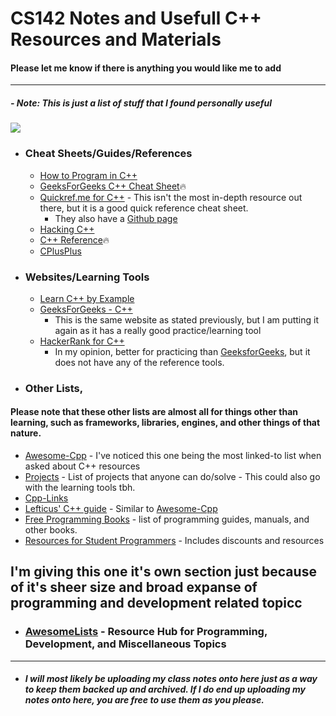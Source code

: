 # CS142 Notes and Usefull C++ Resources and Materials
#### Please let me know if there is anything you would like me to add
--------
##### - Note: This is just a list of stuff that I found personally useful

![](https://upload.wikimedia.org/wikipedia/commons/1/18/ISO_C%2B%2B_Logo.svg)

- ### Cheat Sheets/Guides/References
  - [How to Program in C++](http://www.cheat-sheets.org/saved-copy/how2cpp.20210603.html)
  - [GeeksForGeeks C++ Cheat Sheet](https://www.geeksforgeeks.org/c-plus-plus/)🔥
  - [Quickref.me for C++](https://quickref.me/cpp) - This isn't the most in-depth resource out there, but it is a good quick reference cheat sheet. 
      - They also have a [Github page](https://github.com/Fechin/reference/blob/main/source/_posts/cpp.md)
  - [Hacking C++](https://hackingcpp.com/tags/article.html)
  - [C++ Reference](https://en.cppreference.com/w/)🔥
  - [CPlusPlus](https://cplusplus.com/)
  
- ### Websites/Learning Tools
  - [Learn C++ by Example](https://www.cbyexample.com/) 
  - [GeeksForGeeks - C++](https://www.geeksforgeeks.org/c-plus-plus/)
    - This is the same website as stated previously, but I am putting it again as it has a really good practice/learning tool
  - [HackerRank for C++](https://www.hackerrank.com/domains/cpp)
    - In my opinion, better for practicing than [GeeksforGeeks](https://www.geeksforgeeks.org/c-plus-plus/), but it does not have any of the reference tools.
    
- ### Other Lists, 
#### Please note that these other lists are almost all for things other than learning, such as frameworks, libraries, engines, and other things of that nature. 
  - [Awesome-Cpp](https://github.com/fffaraz/awesome-cpp) - I've noticed this one being the most linked-to list when asked about C++ resources
  - [Projects](https://github.com/karan/Projects) - List of projects that anyone can do/solve - This could also go with the learning tools tbh.
  - [Cpp-Links](https://github.com/MattPD/cpplinks)
  - [Lefticus' C++ guide](https://lefticus.gitbooks.io/cpp-best-practices/content/02-Use_the_Tools_Available.html) - Similar to [Awesome-Cpp](https://github.com/fffaraz/awesome-cpp)
  - [Free Programming Books](https://github.com/EbookFoundation/free-programming-books/blob/main/books/free-programming-books-subjects.md) - list of programming guides, manuals, and other books.
  - [Resources for Student Programmers](https://github.com/AchoArnold/discount-for-student-dev#readme) - Includes discounts and resources
  
## I'm giving this one it's own section just because of it's sheer size and broad expanse of programming and development related topicc
  -  ### [AwesomeLists](https://github.com/sindresorhus/awesome) - Resource Hub for Programming, Development, and Miscellaneous Topics
  
  
-----
- ##### I will most likely be uploading my class notes onto here just as a way to keep them backed up and archived. If I do end up uploading my notes onto here, you are free to use them as you please.
 
